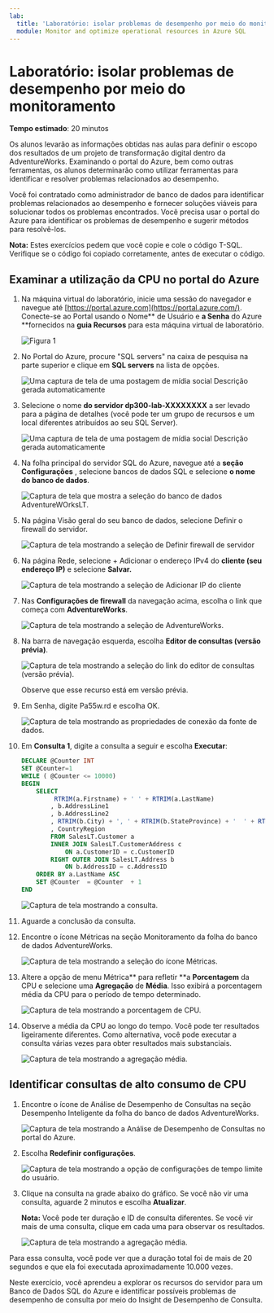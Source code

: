 ```yaml
---
lab:
  title: 'Laboratório: isolar problemas de desempenho por meio do monitoramento'
  module: Monitor and optimize operational resources in Azure SQL
---
```


# Laboratório: isolar problemas de desempenho por meio do monitoramento

**Tempo estimado**: 20 minutos

Os alunos levarão as informações obtidas nas aulas para definir o escopo dos resultados de um projeto de transformação digital dentro da AdventureWorks. Examinando o portal do Azure, bem como outras ferramentas, os alunos determinarão como utilizar ferramentas para identificar e resolver problemas relacionados ao desempenho.

Você foi contratado como administrador de banco de dados para identificar problemas relacionados ao desempenho e fornecer soluções viáveis para solucionar todos os problemas encontrados. Você precisa usar o portal do Azure para identificar os problemas de desempenho e sugerir métodos para resolvê-los.

**Nota:** Estes exercícios pedem que você copie e cole o código T-SQL. Verifique se o código foi copiado corretamente, antes de executar o código.

## Examinar a utilização da CPU no portal do Azure

1. Na máquina virtual do laboratório, inicie uma sessão do navegador e navegue até [https://portal.azure.com](https://portal.azure.com/). Conecte-se ao Portal usando o Nome** de Usuário e **a Senha** do Azure **fornecidos na **guia Recursos** para esta máquina virtual de laboratório.

    ![Figura 1](../images/dp-300-module-01-lab-01.png)

1. No Portal do Azure, procure "SQL servers" na caixa de pesquisa na parte superior e clique em **SQL servers** na lista de opções.

    ![Uma captura de tela de uma postagem de mídia social Descrição gerada automaticamente](../images/dp-300-module-04-lab-1.png)

1. Selecione o nome **do servidor dp300-lab-XXXXXXXX** a ser levado para a página de detalhes (você pode ter um grupo de recursos e um local diferentes atribuídos ao seu SQL Server).

    ![Uma captura de tela de uma postagem de mídia social Descrição gerada automaticamente](../images/dp-300-module-04-lab-2.png)

1. Na folha principal do servidor SQL do Azure, navegue até a **seção Configurações** , selecione bancos de dados SQL e selecione **o nome do banco de dados**.

    ![Captura de tela que mostra a seleção do banco de dados AdventureWOrksLT.](../images/dp-300-module-05-lab-04.png)

1. Na página Visão geral do seu banco de dados, selecione Definir o firewall do servidor.

    ![Captura de tela mostrando a seleção de Definir firewall de servidor](../images/dp-300-module-06-lab-01.png)

1. Na página Rede, selecione + Adicionar o endereço IPv4 do **cliente (seu endereço IP)** e selecione ****Salvar**.**

    ![Captura de tela mostrando a seleção de Adicionar IP do cliente](../images/dp-300-module-06-lab-02.png)

1. Nas **Configurações de firewall** da navegação acima, escolha o link que começa com **AdventureWorks**.

    ![Captura de tela mostrando a seleção de AdventureWorks.](../images/dp-300-module-06-lab-03.png)

1. Na barra de navegação esquerda, escolha **Editor de consultas (versão prévia)**.

    ![Captura de tela mostrando a seleção do link do editor de consultas (versão prévia).](../images/dp-300-module-06-lab-04.png)

    Observe que esse recurso está em versão prévia.

1. Em Senha, digite Pa55w.rd e escolha OK.

    ![Captura de tela mostrando as propriedades de conexão da fonte de dados.](../images/dp-300-module-06-lab-05.png)

1. Em **Consulta 1**, digite a consulta a seguir e escolha **Executar**:

    ```sql
    DECLARE @Counter INT 
    SET @Counter=1
    WHILE ( @Counter <= 10000)
    BEGIN
        SELECT 
             RTRIM(a.Firstname) + ' ' + RTRIM(a.LastName)
            , b.AddressLine1
            , b.AddressLine2
            , RTRIM(b.City) + ', ' + RTRIM(b.StateProvince) + '  ' + RTRIM(b.PostalCode)
            , CountryRegion
            FROM SalesLT.Customer a
            INNER JOIN SalesLT.CustomerAddress c 
                ON a.CustomerID = c.CustomerID
            RIGHT OUTER JOIN SalesLT.Address b
                ON b.AddressID = c.AddressID
        ORDER BY a.LastName ASC
        SET @Counter  = @Counter  + 1
    END
    ```

    ![Captura de tela mostrando a consulta.](../images/dp-300-module-06-lab-06.png)

1. Aguarde a conclusão da consulta.

1. Encontre o ícone Métricas na seção Monitoramento da folha do banco de dados AdventureWorks.

    ![Captura de tela mostrando a seleção do ícone Métricas.](../images/dp-300-module-06-lab-07.png)

1. Altere a opção de menu Métrica** para refletir **a **Porcentagem** da CPU e selecione uma **Agregação** de **Média**. Isso exibirá a porcentagem média da CPU para o período de tempo determinado.

    ![Captura de tela mostrando a porcentagem de CPU.](../images/dp-300-module-06-lab-08.png)

1. Observe a média da CPU ao longo do tempo. Você pode ter resultados ligeiramente diferentes. Como alternativa, você pode executar a consulta várias vezes para obter resultados mais substanciais.

    ![Captura de tela mostrando a agregação média.](../images/dp-300-module-06-lab-09.png)

## Identificar consultas de alto consumo de CPU

1. Encontre o ícone de Análise de Desempenho de Consultas na seção Desempenho Inteligente da folha do banco de dados AdventureWorks.

    ![Captura de tela mostrando a Análise de Desempenho de Consultas no portal do Azure.](../images/dp-300-module-06-lab-10.png)

1. Escolha **Redefinir configurações**.

    ![Captura de tela mostrando a opção de configurações de tempo limite do usuário.](../images/dp-300-module-06-lab-11.png)

1. Clique na consulta na grade abaixo do gráfico. Se você não vir uma consulta, aguarde 2 minutos e escolha **Atualizar**.

    **Nota:** Você pode ter duração e ID de consulta diferentes. Se você vir mais de uma consulta, clique em cada uma para observar os resultados.

    ![Captura de tela mostrando a agregação média.](../images/dp-300-module-06-lab-12.png)

Para essa consulta, você pode ver que a duração total foi de mais de 20 segundos e que ela foi executada aproximadamente 10.000 vezes.

Neste exercício, você aprendeu a explorar os recursos do servidor para um Banco de Dados SQL do Azure e identificar possíveis problemas de desempenho de consulta por meio do Insight de Desempenho de Consulta.
